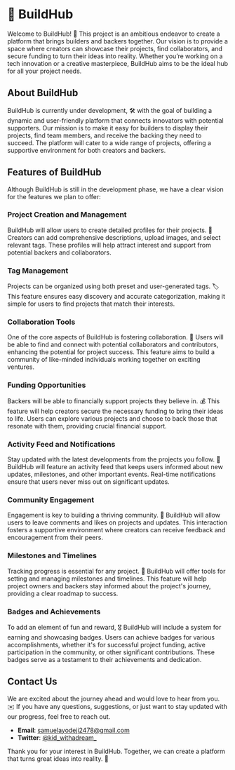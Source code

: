 # 🚀 BuildHub

Welcome to BuildHub! 🌟 This project is an ambitious endeavor to create a platform that brings builders and backers together. Our vision is to provide a space where creators can showcase their projects, find collaborators, and secure funding to turn their ideas into reality. Whether you’re working on a tech innovation or a creative masterpiece, BuildHub aims to be the ideal hub for all your project needs.

## About BuildHub

BuildHub is currently under development, 🛠️ with the goal of building a dynamic and user-friendly platform that connects innovators with potential supporters. Our mission is to make it easy for builders to display their projects, find team members, and receive the backing they need to succeed. The platform will cater to a wide range of projects, offering a supportive environment for both creators and backers.

## Features of BuildHub

Although BuildHub is still in the development phase, we have a clear vision for the features we plan to offer:

### Project Creation and Management
BuildHub will allow users to create detailed profiles for their projects. 📄 Creators can add comprehensive descriptions, upload images, and select relevant tags. These profiles will help attract interest and support from potential backers and collaborators.

### Tag Management
Projects can be organized using both preset and user-generated tags. 🏷️ This feature ensures easy discovery and accurate categorization, making it simple for users to find projects that match their interests.

### Collaboration Tools
One of the core aspects of BuildHub is fostering collaboration. 🤝 Users will be able to find and connect with potential collaborators and contributors, enhancing the potential for project success. This feature aims to build a community of like-minded individuals working together on exciting ventures.

### Funding Opportunities
Backers will be able to financially support projects they believe in. 💰 This feature will help creators secure the necessary funding to bring their ideas to life. Users can explore various projects and choose to back those that resonate with them, providing crucial financial support.

### Activity Feed and Notifications
Stay updated with the latest developments from the projects you follow. 📢 BuildHub will feature an activity feed that keeps users informed about new updates, milestones, and other important events. Real-time notifications ensure that users never miss out on significant updates.

### Community Engagement
Engagement is key to building a thriving community. 💬 BuildHub will allow users to leave comments and likes on projects and updates. This interaction fosters a supportive environment where creators can receive feedback and encouragement from their peers.

### Milestones and Timelines
Tracking progress is essential for any project. 📅 BuildHub will offer tools for setting and managing milestones and timelines. This feature will help project owners and backers stay informed about the project's journey, providing a clear roadmap to success.

### Badges and Achievements
To add an element of fun and reward, 🎖️ BuildHub will include a system for earning and showcasing badges. Users can achieve badges for various accomplishments, whether it's for successful project funding, active participation in the community, or other significant contributions. These badges serve as a testament to their achievements and dedication.

## Contact Us

We are excited about the journey ahead and would love to hear from you. ✉️ If you have any questions, suggestions, or just want to stay updated with our progress, feel free to reach out.

- **Email**: [samuelayodeji2478@gmail.com](mailto:samuelayodeji2478@gmail.com)
- **Twitter**: [@kid_withadream_](https://twitter.com/kid_withadream_)

Thank you for your interest in BuildHub. Together, we can create a platform that turns great ideas into reality. 🌟
